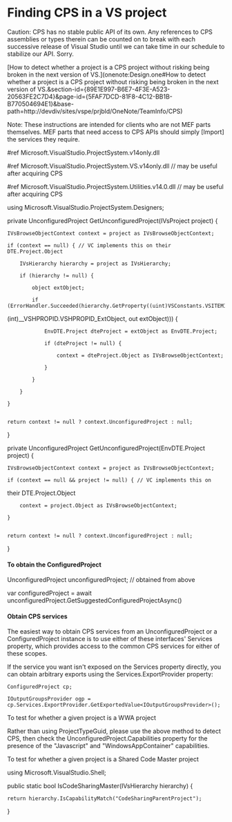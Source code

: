 Finding CPS in a VS project
===========================

Caution: CPS has no stable public API of its own. Any references to CPS
assemblies or types therein can be counted on to break with each successive
release of Visual Studio until we can take time in our schedule to stabilize
our API. Sorry.

[How to detect whether a project is a CPS project without risking being
broken in the next version of VS.](onenote:Design.one#How to detect whether a
project is a CPS project without risking being broken in the next version of
VS.&section-id={89E1E997-B6E7-4F3E-A523-20563FE2C7D4}&page-id={5FAF7DCD-81F8-4C12-BB1B-B770504694E1}&base-path=http://devdiv/sites/vspe/prjbld/OneNote/TeamInfo/CPS)


Note: These instructions are intended for clients who are not MEF parts
themselves.  MEF parts that need access to CPS APIs should simply [Import]
the services they require.


#ref Microsoft.VisualStudio.ProjectSystem.v14only.dll

#ref Microsoft.VisualStudio.ProjectSystem.VS.v14only.dll  // may be useful
after acquiring CPS

#ref Microsoft.VisualStudio.ProjectSystem.Utilities.v14.0.dll // may be
useful after acquiring CPS


using Microsoft.VisualStudio.ProjectSystem.Designers;

private UnconfiguredProject GetUnconfiguredProject(IVsProject project) {

    IVsBrowseObjectContext context = project as IVsBrowseObjectContext;

    if (context == null) { // VC implements this on their DTE.Project.Object

        IVsHierarchy hierarchy = project as IVsHierarchy;

        if (hierarchy != null) {

            object extObject;

            if (ErrorHandler.Succeeded(hierarchy.GetProperty((uint)VSConstants.VSITEMID.Root,
(int)__VSHPROPID.VSHPROPID_ExtObject, out extObject))) {

                EnvDTE.Project dteProject = extObject as EnvDTE.Project;

                if (dteProject != null) {

                    context = dteProject.Object as IVsBrowseObjectContext;

                }

            }

        }

    }


    return context != null ? context.UnconfiguredProject : null;

}

private UnconfiguredProject GetUnconfiguredProject(EnvDTE.Project project)
{

    IVsBrowseObjectContext context = project as IVsBrowseObjectContext;

    if (context == null && project != null) { // VC implements this on
their DTE.Project.Object

        context = project.Object as IVsBrowseObjectContext;

    }


    return context != null ? context.UnconfiguredProject : null;

}


#### To obtain the ConfiguredProject

UnconfiguredProject unconfiguredProject; // obtained from above

var configuredProject = await unconfiguredProject.GetSuggestedConfiguredProjectAsync()


#### Obtain CPS services

The easiest way to obtain CPS services from an UnconfiguredProject or a
ConfiguredProject instance is to use either of these interfaces' Services
property, which provides access to the common CPS services for either of
these scopes. 


If the service you want isn't exposed on the Services property directly,
you can obtain arbitrary exports using the Services.ExportProvider property:

    ConfiguredProject cp;
    
    IOutputGroupsProvider ogp = cp.Services.ExportProvider.GetExportedValue<IOutputGroupsProvider>();
    

To test for whether a given project is a WWA project

Rather than using ProjectTypeGuid, please use the above method to detect
CPS, then check the UnconfiguredProject.Capabilities property for the
presence of the "Javascript" and "WindowsAppContainer" capabilities.


To test for whether a given project is a Shared Code Master project

using Microsoft.VisualStudio.Shell;

public static bool IsCodeSharingMaster(IVsHierarchy hierarchy) {

    return hierarchy.IsCapabilityMatch("CodeSharingParentProject");

}

